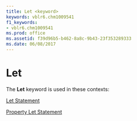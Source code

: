 ```yaml
---
title: Let <keyword>
keywords: vblr6.chm1009541
f1_keywords:
- vblr6.chm1009541
ms.prod: office
ms.assetid: f39d96b5-b462-8a8c-9b43-23f353289333
ms.date: 06/08/2017
---
```



# Let <keyword>

The  **Let** keyword is used in these contexts:

[Let Statement](let-statement.md)

[Property Let Statement](property-let-statement.md)


